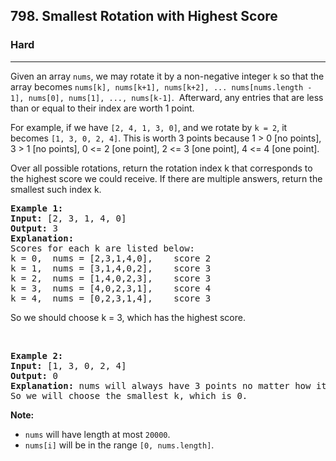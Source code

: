 <h2>798. Smallest Rotation with Highest Score</h2><h3>Hard</h3><hr><div><p>Given an array <code>nums</code>, we may rotate it by a non-negative integer <code>k</code> so that the array becomes <code>nums[k], nums[k+1], nums[k+2], ... nums[nums.length - 1], nums[0], nums[1], ..., nums[k-1]</code>.&nbsp; Afterward, any entries that are less than or equal to their index are worth 1 point.</p>

<p>For example, if we have <code>[2, 4, 1, 3, 0]</code>, and we rotate by <code>k = 2</code>, it becomes <code>[1, 3, 0, 2, 4]</code>. This is worth 3 points because 1 &gt; 0 [no points], 3 &gt; 1 [no points], 0 &lt;= 2 [one point], 2 &lt;= 3 [one point], 4 &lt;= 4 [one point].</p>

<p>Over all possible rotations, return the rotation index k that corresponds to the highest score we could receive. If there are multiple answers, return the smallest such index k.</p>

<pre><strong>Example 1:</strong>
<strong>Input:</strong> [2, 3, 1, 4, 0]
<strong>Output:</strong> 3
<strong>Explanation: </strong> 
Scores for each k are listed below: 
k = 0,  nums = [2,3,1,4,0],    score 2
k = 1,  nums = [3,1,4,0,2],    score 3
k = 2,  nums = [1,4,0,2,3],    score 3
k = 3,  nums = [4,0,2,3,1],    score 4
k = 4,  nums = [0,2,3,1,4],    score 3
</pre>

<p>So we should choose k = 3, which has the highest score.</p>

<p>&nbsp;</p>

<pre><strong>Example 2:</strong>
<strong>Input:</strong> [1, 3, 0, 2, 4]
<strong>Output:</strong> 0
<strong>Explanation:</strong> nums will always have 3 points no matter how it shifts.
So we will choose the smallest k, which is 0.
</pre>

<p><strong>Note:</strong></p>

<ul>
	<li><code>nums</code> will have length at most <code>20000</code>.</li>
	<li><code>nums[i]</code> will be in the range <code>[0, nums.length]</code>.</li>
</ul>
</div>